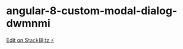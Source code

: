 # angular-8-custom-modal-dialog-dwmnmi

[Edit on StackBlitz ⚡️](https://stackblitz.com/edit/angular-8-custom-modal-dialog-dwmnmi)
